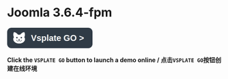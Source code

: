 # Joomla 3.6.4-fpm

<a href="https://www.vsplate.com/?docker-compose=https://github.com/vsplate/dcenvs/joomla/3.6.4-fpm"><img alt="VSPLATE GO" src="https://raw.githubusercontent.com/vsplate/images/master/vsgo_btn.png" width="200px"></a>

**Click the `VSPLATE GO` button to launch a demo online / 点击`VSPLATE GO`按钮创建在线环境**